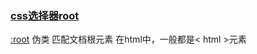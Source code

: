 ### [css选择器root](https://css-tricks.com/almanac/selectors/r/root/)
[:root](https://www.w3.org/TR/selectors/#root-pseudo) 伪类 匹配文档根元素
在html中，一般都是< html >元素
